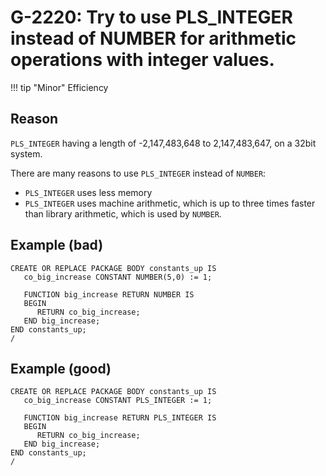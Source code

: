 # G-2220: Try to use PLS_INTEGER instead of NUMBER for arithmetic operations with integer values. 

!!! tip "Minor"
    Efficiency

## Reason

`PLS_INTEGER` having a length of -2,147,483,648 to 2,147,483,647, on a 32bit system.

There are many reasons to use `PLS_INTEGER` instead of `NUMBER`:

* `PLS_INTEGER` uses less memory
* `PLS_INTEGER` uses machine arithmetic, which is up to three times faster than library arithmetic, which is used by `NUMBER`.

## Example (bad)

```
CREATE OR REPLACE PACKAGE BODY constants_up IS
   co_big_increase CONSTANT NUMBER(5,0) := 1;
   
   FUNCTION big_increase RETURN NUMBER IS
   BEGIN
      RETURN co_big_increase;
   END big_increase;
END constants_up;
/
```

## Example (good)

```
CREATE OR REPLACE PACKAGE BODY constants_up IS
   co_big_increase CONSTANT PLS_INTEGER := 1;
   
   FUNCTION big_increase RETURN PLS_INTEGER IS
   BEGIN
      RETURN co_big_increase;
   END big_increase;
END constants_up;
/
```